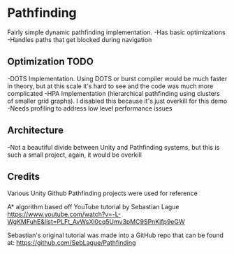 # Pathfinding
Fairly simple dynamic pathfinding implementation.
-Has basic optimizations
-Handles paths that get blocked during navigation

## Optimization TODO
-DOTS Implementation. Using DOTS or burst compiler would be much faster in theory, but at this scale it's hard to see and the code was much more complicated
-HPA Implementation (hierarchical pathfinding using clusters of smaller grid graphs). I disabled this because it's just overkill for this demo
-Needs profiling to address low level performance issues

## Architecture
-Not a beautiful divide between Unity and Pathfinding systems, but this is such a small project, again, it would be overkill

## Credits

Various Unity Github Pathfinding projects were used for reference

A* algorithm based off YouTube tutorial by Sebastian Lague
https://www.youtube.com/watch?v=-L-WgKMFuhE&list=PLFt_AvWsXl0cq5Umv3pMC9SPnKjfp9eGW

Sebastian's original tutorial was made into a GitHub repo that can be found at:
https://github.com/SebLague/Pathfinding
